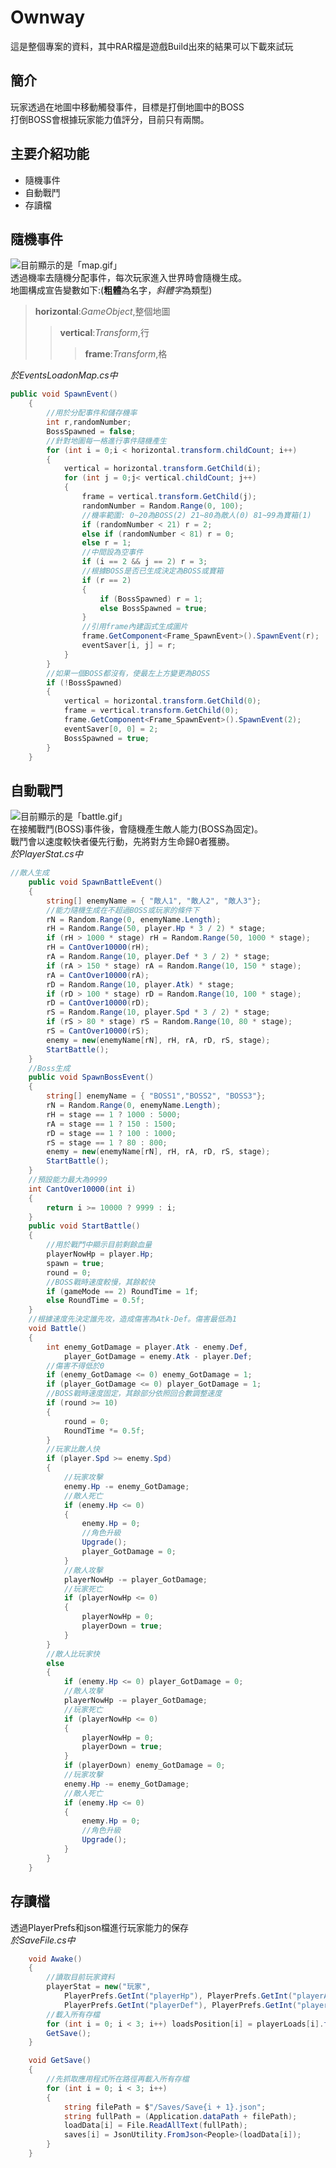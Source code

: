 # Ownway
這是整個專案的資料，其中RAR檔是遊戲Build出來的結果可以下載來試玩
## 簡介
玩家透過在地圖中移動觸發事件，目標是打倒地圖中的BOSS<br>
打倒BOSS會根據玩家能力值評分，目前只有兩關。
## 主要介紹功能
* 隨機事件
* 自動戰鬥
* 存讀檔
## 隨機事件
<img src="https://lh3.googleusercontent.com/u/0/drive-viewer/AITFw-yfAY40YriAVpVlvZxnCHm6_D75TOFbMGP8rn-fmL6p_dABf6fr9OBnm2p-A6p0Wd6Phs5Ze9iOGKjn4gc_AxjsVc6-og=w1920-h963" class="ndfHFb-c4YZDc-HiaYvf-RJLb9c" alt="目前顯示的是「map.gif」" aria-hidden="true"><br>
透過機率去隨機分配事件，每次玩家進入世界時會隨機生成。<br>
地圖構成宣告變數如下:(**粗體**為名字，*斜體字*為類型)
>**horizontal**:*GameObject*,整個地圖
>>**vertical**:*Transform*,行
>>>**frame**:*Transform*,格<br>

*於EventsLoadonMap.cs中*
```C#
public void SpawnEvent()
    {
        //用於分配事件和儲存機率
        int r,randomNumber;
        BossSpawned = false;
        //針對地圖每一格進行事件隨機產生
        for (int i = 0;i < horizontal.transform.childCount; i++)
        {
            vertical = horizontal.transform.GetChild(i);
            for (int j = 0;j< vertical.childCount; j++)
            {
                frame = vertical.transform.GetChild(j);
                randomNumber = Random.Range(0, 100);
                //機率範圍: 0~20為BOSS(2) 21~80為敵人(0) 81~99為寶箱(1)
                if (randomNumber < 21) r = 2;
                else if (randomNumber < 81) r = 0;
                else r = 1;
                //中間設為空事件
                if (i == 2 && j == 2) r = 3;
                //根據BOSS是否已生成決定為BOSS或寶箱
                if (r == 2) 
                {
                    if (BossSpawned) r = 1;
                    else BossSpawned = true;
                }
                //引用frame內建函式生成圖片
                frame.GetComponent<Frame_SpawnEvent>().SpawnEvent(r);
                eventSaver[i, j] = r;
            }
        }
        //如果一個BOSS都沒有，使最左上方變更為BOSS
        if (!BossSpawned)
        {
            vertical = horizontal.transform.GetChild(0);
            frame = vertical.transform.GetChild(0);
            frame.GetComponent<Frame_SpawnEvent>().SpawnEvent(2);
            eventSaver[0, 0] = 2;
            BossSpawned = true;
        }
    }
```
## 自動戰鬥
<img src="https://lh3.googleusercontent.com/u/0/drive-viewer/AITFw-zjTh4WFAUJZEjqMNIo9sdIcHi5BPI9h2MeZzwvLnx15lgAHK27yUkC_ZJclwM823suEp2mIbHzHtQMbLbJvFyPYvt1=w1920-h963" class="ndfHFb-c4YZDc-HiaYvf-RJLb9c" alt="目前顯示的是「battle.gif」" aria-hidden="true"><br>
在接觸戰鬥(BOSS)事件後，會隨機產生敵人能力(BOSS為固定)。<br>
戰鬥會以速度較快者優先行動，先將對方生命歸0者獲勝。<br>
*於PlayerStat.cs中*
```C#
//敵人生成
    public void SpawnBattleEvent()
    {
        string[] enemyName = { "敵人1", "敵人2", "敵人3"};
        //能力隨機生成在不超過BOSS或玩家的條件下
        rN = Random.Range(0, enemyName.Length);
        rH = Random.Range(50, player.Hp * 3 / 2) * stage;
        if (rH > 1000 * stage) rH = Random.Range(50, 1000 * stage);
        rH = CantOver10000(rH);
        rA = Random.Range(10, player.Def * 3 / 2) * stage;
        if (rA > 150 * stage) rA = Random.Range(10, 150 * stage);
        rA = CantOver10000(rA);
        rD = Random.Range(10, player.Atk) * stage;
        if (rD > 100 * stage) rD = Random.Range(10, 100 * stage);
        rD = CantOver10000(rD);
        rS = Random.Range(10, player.Spd * 3 / 2) * stage;
        if (rS > 80 * stage) rS = Random.Range(10, 80 * stage);
        rS = CantOver10000(rS);
        enemy = new(enemyName[rN], rH, rA, rD, rS, stage);
        StartBattle();
    }
    //Boss生成
    public void SpawnBossEvent()
    {
        string[] enemyName = { "BOSS1","BOSS2", "BOSS3"};
        rN = Random.Range(0, enemyName.Length);
        rH = stage == 1 ? 1000 : 5000;
        rA = stage == 1 ? 150 : 1500;
        rD = stage == 1 ? 100 : 1000;
        rS = stage == 1 ? 80 : 800;
        enemy = new(enemyName[rN], rH, rA, rD, rS, stage);
        StartBattle();
    }
    //預設能力最大為9999
    int CantOver10000(int i)
    {
        return i >= 10000 ? 9999 : i;
    }
    public void StartBattle()
    {
        //用於戰鬥中顯示目前剩餘血量
        playerNowHp = player.Hp;
        spawn = true;
        round = 0;
        //BOSS戰時速度較慢，其餘較快
        if (gameMode == 2) RoundTime = 1f;
        else RoundTime = 0.5f;
    }
    //根據速度先決定誰先攻，造成傷害為Atk-Def。傷害最低為1
    void Battle()
    {
        int enemy_GotDamage = player.Atk - enemy.Def,
            player_GotDamage = enemy.Atk - player.Def;
        //傷害不得低於0
        if (enemy_GotDamage <= 0) enemy_GotDamage = 1;
        if (player_GotDamage <= 0) player_GotDamage = 1;
        //BOSS戰時速度固定，其餘部分依照回合數調整速度
        if (round >= 10)
        {
            round = 0;
            RoundTime *= 0.5f;
        }
        //玩家比敵人快
        if (player.Spd >= enemy.Spd)
        {
            //玩家攻擊
            enemy.Hp -= enemy_GotDamage;
            //敵人死亡
            if (enemy.Hp <= 0)
            {
                enemy.Hp = 0;
                //角色升級
                Upgrade();
                player_GotDamage = 0;
            }
            //敵人攻擊
            playerNowHp -= player_GotDamage;
            //玩家死亡
            if (playerNowHp <= 0)
            {
                playerNowHp = 0;
                playerDown = true;
            }
        }
        //敵人比玩家快
        else
        {
            if (enemy.Hp <= 0) player_GotDamage = 0;
            //敵人攻擊
            playerNowHp -= player_GotDamage;
            //玩家死亡
            if (playerNowHp <= 0)
            {
                playerNowHp = 0;
                playerDown = true;
            }
            if (playerDown) enemy_GotDamage = 0;
            //玩家攻擊
            enemy.Hp -= enemy_GotDamage;
            //敵人死亡
            if (enemy.Hp <= 0)
            {
                enemy.Hp = 0;
                //角色升級
                Upgrade();
            }
        }
    }
```
## 存讀檔
透過PlayerPrefs和json檔進行玩家能力的保存<br>
*於SaveFile.cs中*
```C#
    void Awake()
    {
        //讀取目前玩家資料
        playerStat = new("玩家",
            PlayerPrefs.GetInt("playerHp"), PlayerPrefs.GetInt("playerAtk"),
            PlayerPrefs.GetInt("playerDef"), PlayerPrefs.GetInt("playerSpd"), PlayerPrefs.GetInt("stage"));
        //載入所有存檔
        for (int i = 0; i < 3; i++) loadsPosition[i] = playerLoads[i].transform.position.y;
        GetSave();
    }

    void GetSave()
    {
        //先抓取應用程式所在路徑再載入所有存檔
        for (int i = 0; i < 3; i++)
        {
            string filePath = $"/Saves/Save{i + 1}.json";
            string fullPath = (Application.dataPath + filePath);
            loadData[i] = File.ReadAllText(fullPath);
            saves[i] = JsonUtility.FromJson<People>(loadData[i]);
        }
    }
```
